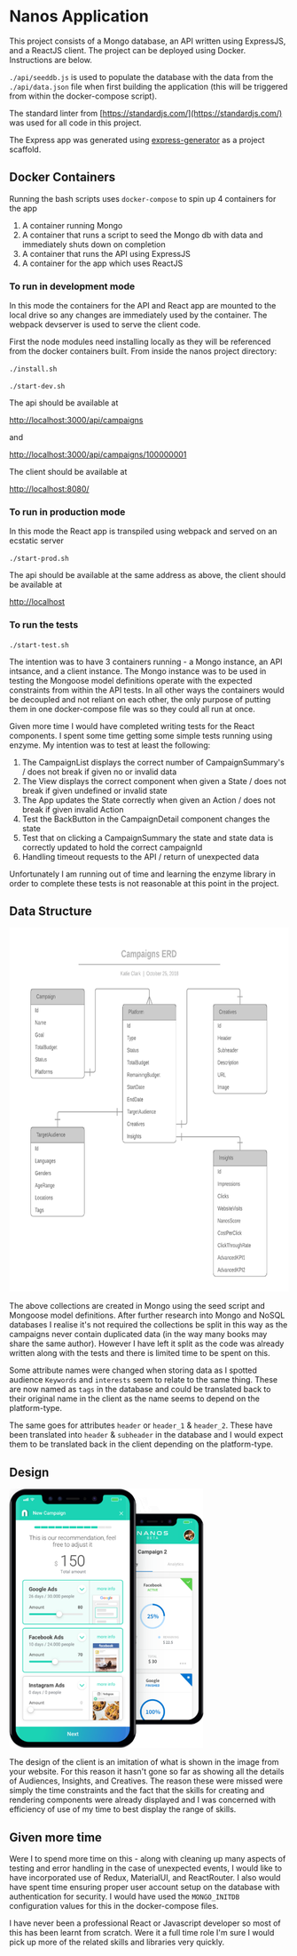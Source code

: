 # Nanos Application

This project consists of a Mongo database, an API written using ExpressJS, and a ReactJS client. The 
project can be deployed using Docker. Instructions are below.

`./api/seeddb.js` is used to populate the database with the data from the `./api/data.json` file when 
first building the application (this will be triggered from within the docker-compose script).

The standard linter from [https://standardjs.com/](https://standardjs.com/) was used for all code in this
project.

The Express app was generated using [express-generator](https://expressjs.com/en/starter/generator.html) 
as a project scaffold.

## Docker Containers
Running the bash scripts uses `docker-compose` to spin up 4 containers for the app
1. A container running Mongo
2. A container that runs a script to seed the Mongo db with data and immediately shuts down on completion
3. A container that runs the API using ExpressJS
4. A container for the app which uses ReactJS

### To run in development mode
In this mode the containers for the API and React app are mounted to the local drive so any changes are 
immediately used by the container. The webpack devserver is used to serve the client code.

First the node modules need installing locally as they will be referenced from the docker containers
built. From inside the nanos project directory:

`./install.sh`

`./start-dev.sh`

The api should be available at

[http://localhost:3000/api/campaigns](http://localhost:3000/api/campaigns)

and

[http://localhost:3000/api/campaigns/100000001](http://localhost:3000/api/campaigns/100000001)

The client should be available at 

[http://localhost:8080/](http://localhost:8080/)

### To run in production mode
In this mode the React app is transpiled using webpack and served on an ecstatic server

`./start-prod.sh` 

The api should be available at the same address as above, the client should be available at 

[http://localhost](http://localhost)


### To run the tests

`./start-test.sh`

The intention was to have 3 containers running - a Mongo instance, an API intsance, and a client 
instance. The Mongo instance was to be used in testing the Mongoose model definitions operate with the 
expected constraints from within the API tests. In all other ways the containers would be decoupled and 
not reliant on each other, the only purpose of putting them in one docker-compose file was so they could
all run at once.

Given more time I would have completed writing tests for the React components. I spent some time getting 
some simple tests running using enzyme. My intention was to test at least the following:
1. The CampaignList displays the correct number of CampaignSummary's / does not break if given no or 
invalid data
2. The View displays the correct component when given a State / does not break if given undefined or 
invalid state
3. The App updates the State correctly when given an Action / does not break if given invalid Action
4. Test the BackButton in the CampaignDetail component changes the state
5. Test that on clicking a CampaignSummary the state and state data is correctly updated to hold the 
correct campaignId
6. Handling timeout requests to the API / return of unexpected data

Unfortunately I am running out of time and learning the enzyme library in order to complete these tests 
is not reasonable at this point in the project.

## Data Structure
<img src="nanosCampaignERD.png" width="720px" height="655px" />

The above collections are created in Mongo using the seed script and Mongoose model definitions. After 
further research into Mongo and NoSQL databases I realise it's not required the collections be split in 
this way as the campaigns never contain duplicated data (in the way many books may share the same author). 
However I have left it split as the code was already written along with the tests and there is limited
time to be spent on this. 

Some attribute names were changed when storing data as I spotted audience `Keywords` and `interests` seem to 
relate to the same thing. These are now named as `tags` in the database and could be translated back to
their original name in the client as the name seems to depend on the platform-type.

The same goes for attributes `header` or `header_1` & `header_2`. These have been translated into `header` & 
`subheader` in the database and I would expect them to be translated back in the client depending on the
platform-type.

## Design

<img src="double-phones.png" width="350px" height="466px" />

The design of the client is an imitation of what is shown in the image from your website. For 
this reason it hasn't gone so far as showing all the details of Audiences, Insights, and Creatives. The
reason these were missed were simply the time constraints and the fact that the skills for creating and
rendering components were already displayed and I was concerned with efficiency of use of my time to best 
display the range of skills.

## Given more time

Were I to spend more time on this - along with cleaning up many aspects of testing and error handling in
the case of unexpected events, I would like to have incorporated use of Redux, MaterialUI, and ReactRouter. 
I also would have spent time ensuring proper user account setup on the database with authentication for 
security. I would have used the `MONGO_INITDB` configuration values for this in the docker-compose files. 

I have never been a professional React or Javascript developer so most of this has been learnt from 
scratch. Were it a full time role I'm sure I would pick up more of the related skills and libraries very
quickly.
